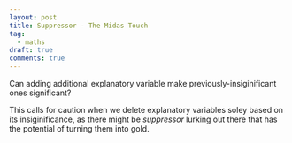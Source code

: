 ```yaml
---
layout: post
title: Suppressor - The Midas Touch
tag:
  - maths
draft: true
comments: true
---
```

Can adding additional explanatory variable make previously-insiginificant ones significant?


This calls for caution when we delete explanatory variables soley based on its insiginificance, as there might be *suppressor* lurking out there that has the potential of turning them into gold.
